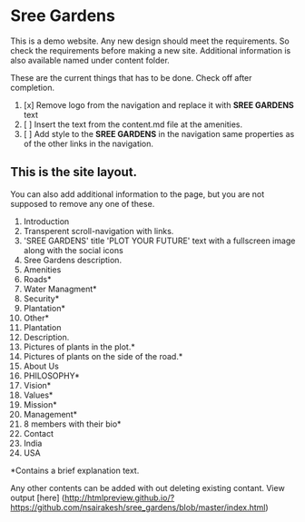 # Sree Gardens
This is a demo website. Any new design should meet the requirements. So check the requirements before making a new site. Additional information is also available named under content folder.

These are the current things that has to be done. Check off after completion.

1. [x] Remove logo from the navigation and replace it with __SREE GARDENS__ text
2. [ ] Insert the text from the content.md file at the amenities.
3. [ ] Add style to the __SREE GARDENS__ in the navigation same properties as of the other links in the navigation.


## This is the site layout.
You can also add additional information to the page, but you are not supposed to remove any one of these.

1. Introduction
  1. Transperent scroll-navigation with links.
  2. 'SREE GARDENS' title 'PLOT YOUR FUTURE' text with a fullscreen image along with the social icons
  3. Sree Gardens description.
2. Amenities
 1. Roads*
 2. Water Managment*
 3. Security*
 4. Plantation*
 5. Other*
3. Plantation
  1. Description.
  2. Pictures of plants in the plot.*
  3. Pictures of plants on the side of the road.*
4. About Us
  1. PHILOSOPHY*
  2. Vision*
  3. Values*
  4. Mission*
  5. Management*
  4. 8 members with their bio*
5. Contact
 1. India
 2. USA
 
 *Contains a  brief explanation text.
 
 Any other contents can be added with out deleting existing contant.
View output [here] (http://htmlpreview.github.io/?https://github.com/nsairakesh/sree_gardens/blob/master/index.html)
